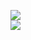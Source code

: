 [![](https://img.shields.io/badge/Made%20With-Github%20Spray-lightgrey.svg?style=for-the-badge&logo=github)](https://github.com/Annihil/github-spray#6866)  
[![](https://i.imgur.com/2DrTn0Z.gif)](https://github.com/Annihil/github-spray)